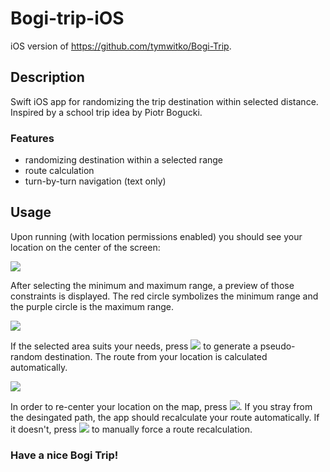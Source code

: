 # Bogi-trip-iOS
iOS version of https://github.com/tymwitko/Bogi-Trip.

## Description
Swift iOS app for randomizing the trip destination within selected distance. Inspired by a school trip idea by Piotr Bogucki.

### Features
- randomizing destination within a selected range
- route calculation
- turn-by-turn navigation (text only)

## Usage
Upon running (with location permissions enabled) you should see your location on the center of the screen:

![](https://media.discordapp.net/attachments/420283310833664002/937852864305463367/Zrzut_ekranu_2022-01-31_o_16.58.45.png)



After selecting the minimum and maximum range, a preview of those constraints is displayed. The red circle symbolizes the minimum range and the purple circle is the maximum range.

![](https://media.discordapp.net/attachments/420283310833664002/937852864724873326/Zrzut_ekranu_2022-01-31_o_17.02.05.png)


If the selected area suits your needs, press ![](https://media.discordapp.net/attachments/420283310833664002/937852863542079528/rand_butt.png) to generate a pseudo-random destination. The route from your location is calculated automatically.

![](https://media.discordapp.net/attachments/420283310833664002/937852864993304626/Zrzut_ekranu_2022-01-31_o_17.02.52.png)

In order to re-center your location on the map, press ![](https://media.discordapp.net/attachments/420283310833664002/937852863261073528/loc_butt.png).
If you stray from the desingated path, the app should recalculate your route automatically.
If it doesn't, press ![](https://media.discordapp.net/attachments/420283310833664002/937852863865036830/refr_butt.png) to manually force a route recalculation.

### Have a nice Bogi Trip!

